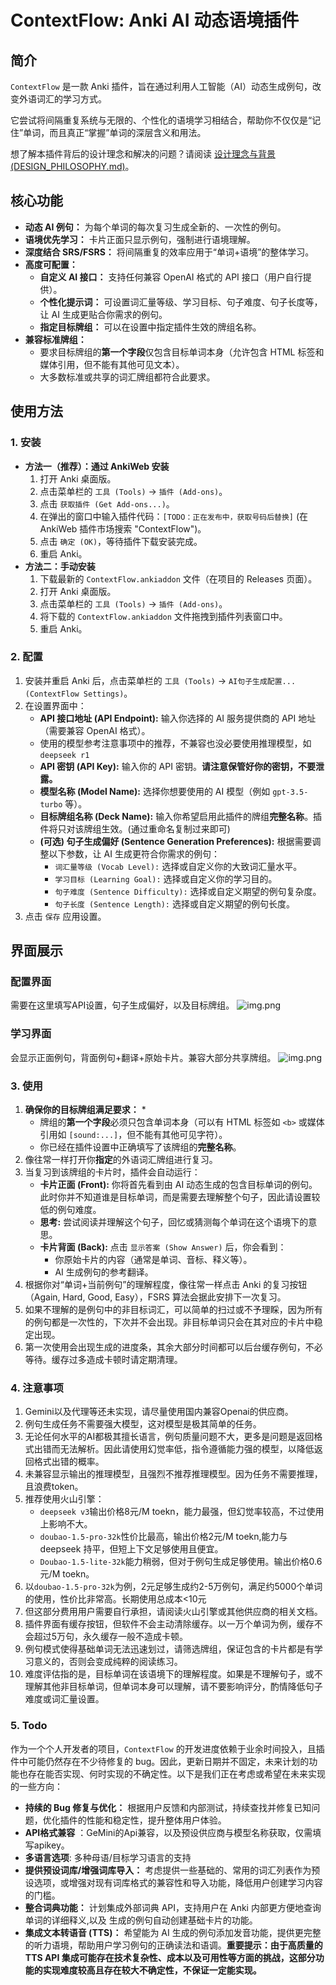 # ContextFlow: Anki AI 动态语境插件

## 简介

`ContextFlow` 是一款 Anki 插件，旨在通过利用人工智能（AI）动态生成例句，改变外语词汇的学习方式。

它尝试将间隔重复系统与无限的、个性化的语境学习相结合，帮助你不仅仅是“记住”单词，而且真正“掌握”单词的深层含义和用法。

想了解本插件背后的设计理念和解决的问题？请阅读 [设计理念与背景 (DESIGN_PHILOSOPHY.md)](DESIGN_PHILOSOPHY.md)。

## 核心功能

*   **动态 AI 例句：** 为每个单词的每次复习生成全新的、一次性的例句。
*   **语境优先学习：** 卡片正面只显示例句，强制进行语境理解。
*   **深度结合 SRS/FSRS：** 将间隔重复的效率应用于“单词+语境”的整体学习。
*   **高度可配置：**
    *   **自定义 AI 接口：** 支持任何兼容 OpenAI 格式的 API 接口（用户自行提供）。
    *   **个性化提示词：** 可设置词汇量等级、学习目标、句子难度、句子长度等，让 AI 生成更贴合你需求的例句。
    *   **指定目标牌组：** 可以在设置中指定插件生效的牌组名称。
*   **兼容标准牌组：**
    *   要求目标牌组的**第一个字段**仅包含目标单词本身（允许包含 HTML 标签和媒体引用，但不能有其他可见文本）。
    *   大多数标准或共享的词汇牌组都符合此要求。

## 使用方法

### 1. 安装

*   **方法一（推荐）：通过 AnkiWeb 安装**
    1.  打开 Anki 桌面版。
    2.  点击菜单栏的 `工具 (Tools)` -> `插件 (Add-ons)`。
    3.  点击 `获取插件 (Get Add-ons...)`。
    4.  在弹出的窗口中输入插件代码：`[TODO：正在发布中，获取号码后替换]` (在 AnkiWeb 插件市场搜索 "ContextFlow")。
    5.  点击 `确定 (OK)`，等待插件下载安装完成。
    6.  重启 Anki。
*   **方法二：手动安装**
    1.  下载最新的 `ContextFlow.ankiaddon` 文件（在项目的 Releases 页面）。
    2.  打开 Anki 桌面版。
    3.  点击菜单栏的 `工具 (Tools)` -> `插件 (Add-ons)`。
    4.  将下载的 `ContextFlow.ankiaddon` 文件拖拽到插件列表窗口中。
    5.  重启 Anki。

### 2. 配置

1.  安装并重启 Anki 后，点击菜单栏的 `工具 (Tools)` -> `AI句子生成配置... (ContextFlow Settings)`。
2.  在设置界面中：
    *   **API 接口地址 (API Endpoint):** 输入你选择的 AI 服务提供商的 API 地址（需要兼容 OpenAI 格式）。
    *   使用的模型参考注意事项中的推荐，不兼容也没必要使用推理模型，如`deepseek r1`
    *   **API 密钥 (API Key):** 输入你的 API 密钥。**请注意保管好你的密钥，不要泄露。**
    *   **模型名称 (Model Name):** 选择你想要使用的 AI 模型（例如 `gpt-3.5-turbo` 等）。
    *   **目标牌组名称 (Deck Name):** 输入你希望启用此插件的牌组**完整名称**。插件将只对该牌组生效。(通过重命名复制过来即可)
    *   **(可选) 句子生成偏好 (Sentence Generation Preferences):** 根据需要调整以下参数，让 AI 生成更符合你需求的例句：
        *   `词汇量等级 (Vocab Level):` 选择或自定义你的大致词汇量水平。
        *   `学习目标 (Learning Goal):` 选择或自定义你的学习目的。
        *   `句子难度 (Sentence Difficulty):` 选择或自定义期望的例句复杂度。
        *   `句子长度 (Sentence Length):` 选择或自定义期望的例句长度。
3.  点击 `保存` 应用设置。

## 界面展示
### 配置界面
需要在这里填写API设置，句子生成偏好，以及目标牌组。
![img.png](picture/img.png)

### 学习界面
会显示正面例句，背面例句+翻译+原始卡片。兼容大部分共享牌组。
![img.png](picture/img2.png)

### 3. 使用

1.  **确保你的目标牌组满足要求：**
    *   
    *   牌组的**第一个字段**必须只包含单词本身（可以有 HTML 标签如 `<b>` 或媒体引用如 `[sound:...]`，但不能有其他可见字符）。
    *   你已经在插件设置中正确填写了该牌组的**完整名称**。
2.  像往常一样打开你**指定**的外语词汇牌组进行复习。
3.  当复习到该牌组的卡片时，插件会自动运行：
    *   **卡片正面 (Front):** 你将首先看到由 AI 动态生成的包含目标单词的例句。此时你并不知道谁是目标单词，而是需要去理解整个句子，因此请设置较低的例句难度。
    *   **思考:** 尝试阅读并理解这个句子，回忆或猜测每个单词在这个语境下的意思。
    *   **卡片背面 (Back):** 点击 `显示答案 (Show Answer)` 后，你会看到：
        *   你原始卡片的内容（通常是单词、音标、释义等）。
        *   AI 生成例句的参考翻译。
4.  根据你对“单词+当前例句”的理解程度，像往常一样点击 Anki 的复习按钮（Again, Hard, Good, Easy），FSRS 算法会据此安排下一次复习。
5. 如果不理解的是例句中的非目标词汇，可以简单的扫过或不予理睬，因为所有的例句都是一次性的，下次并不会出现。非目标单词只会在其对应的卡片中稳定出现。
6. 第一次使用会出现生成的进度条，其余大部分时间都可以后台缓存例句，不必等待。缓存过多造成卡顿时请定期清理。


### 4. 注意事项
1. Gemini以及代理等还未实现，请尽量使用国内兼容Openai的供应商。
2. 例句生成任务不需要强大模型，这对模型是极其简单的任务。
3. 无论任何水平的AI都极其擅长语言，例句质量问题不大，更多是问题是返回格式出错而无法解析。因此请使用幻觉率低，指令遵循能力强的模型，以降低返回格式出错的概率。
3. 未兼容显示输出的推理模型，且强烈不推荐推理模型。因为任务不需要推理，且浪费token。
4. 推荐使用火山引擎：
    - `deepseek v3`输出价格8元/M toekn，能力最强，但幻觉率较高，不过使用上影响不大。
    - `doubao-1.5-pro-32k`性价比最高，输出价格2元/M toekn,能力与deepseek 持平，但短上下文足够使用且便宜。
    - `Doubao-1.5-lite-32k`能力稍弱，但对于例句生成足够使用。输出价格0.6元/M toekn。
5. 以`doubao-1.5-pro-32k`为例，2元足够生成约2-5万例句，满足约5000个单词的使用，性价比非常高。长期使用总成本<10元
6. 但这部分费用用户需要自行承担，请阅读火山引擎或其他供应商的相关文档。
7. 插件界面有缓存按钮，但软件不会主动清除缓存。以一万个单词为例，缓存不会超过5万句，永久缓存一般不造成卡顿。
8. 例句模式使得基础单词无法迅速划过，请筛选牌组，保证包含的卡片都是有学习意义的，否则会变成纯粹的阅读练习。
9. 难度评估指的是，目标单词在该语境下的理解程度。如果是不理解句子，或不理解其他非目标单词，但单词本身可以理解，请不要影响评分，酌情降低句子难度或词汇量设置。


### 5. Todo

作为一个个人开发者的项目，`ContextFlow` 的开发进度依赖于业余时间投入，且插件中可能仍然存在不少待修复的 bug。因此，更新日期并不固定，未来计划的功能也存在能否实现、何时实现的不确定性。以下是我们正在考虑或希望在未来实现的一些方向：


*   **持续的 Bug 修复与优化：** 根据用户反馈和内部测试，持续查找并修复已知问题，优化插件的性能和稳定性，提升整体用户体验。
*   **API格式兼容** ：GeMini的Api兼容，以及预设供应商与模型名称获取，仅需填写apikey。
*   **多语言选项**: 多种母语/目标学习语言的支持
*   **提供预设词库/增强词库导入：** 考虑提供一些基础的、常用的词汇列表作为预设选项，或增强对现有词库格式的兼容性和导入功能，降低用户创建学习内容的门槛。
*   **整合词典功能：** 计划集成外部词典 API，支持用户在 Anki 内部更方便地查询单词的详细释义,以及 生成的例句自动创建基础卡片的功能。
*   **集成文本转语音 (TTS)：** 希望能为 AI 生成的例句添加发音功能，提供更完整的听力语境，帮助用户学习例句的正确读法和语调。**重要提示：由于高质量的 TTS API 集成可能存在技术复杂性、成本以及可用性等方面的挑战，这部分功能的实现难度较高且存在较大不确定性，不保证一定能实现。**
